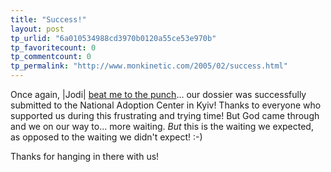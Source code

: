 ```yaml
---
title: "Success!"
layout: post
tp_urlid: "6a010534988cd3970b0120a55ce53e970b"
tp_favoritecount: 0
tp_commentcount: 0
tp_permalink: "http://www.monkinetic.com/2005/02/success.html"
---
```

Once again, |Jodi| <a href="http://speakshermind.redmonk.net/archives/2005/02/21/success">beat me to the punch</a>... our dossier was successfully submitted to the National Adoption Center in Kyiv! Thanks to everyone who supported us during this frustrating and trying time! But God came through and we on our way to... more waiting. *But* this is the waiting we expected, as opposed to the waiting we didn&#39;t expect! :-)

Thanks for hanging in there with us!
